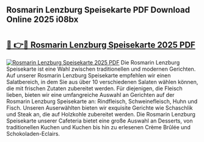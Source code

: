 ## Rosmarin Lenzburg Speisekarte PDF Download Online 2025 i08bx

# <h2><a href="http://gc84z9i.nevu.top/?p=Rosmarin+Lenzburg+Speisekarte">🔗 👉🔴 Rosmarin Lenzburg Speisekarte 2025 PDF</a></h2>

[![Rosmarin Lenzburg Speisekarte 2025 PDF](https://i.imgur.com/dBaPXMq.png)](http://gc84z9i.nevu.top/?p=Rosmarin+Lenzburg+Speisekarte)
Die Rosmarin Lenzburg Speisekarte ist eine Wahl zwischen traditionellen und modernen Gerichten. Auf unserer Rosmarin Lenzburg Speisekarte empfehlen wir einen Salatbereich, in dem Sie aus über 10 verschiedenen Salaten wählen können, die mit frischen Zutaten zubereitet werden. Für diejenigen, die Fleisch lieben, bieten wir eine umfangreiche Auswahl an Gerichten auf der Rosmarin Lenzburg Speisekarte an: Rindfleisch, Schweinefleisch, Huhn und Fisch. Unseren Auserwählten bieten wir exquisite Gerichte wie Schaschlik und Steak an, die auf Holzkohle zubereitet werden. Die Rosmarin Lenzburg Speisekarte unserer Cafeteria bietet eine große Auswahl an Desserts, von traditionellen Kuchen und Kuchen bis hin zu erlesenen Crème Brûlée und Schokoladen-Eclairs.
